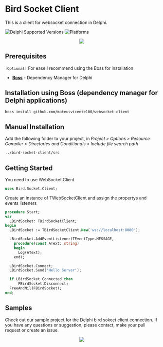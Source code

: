 # Bird Socket Client

This is a client for websocket connection in Delphi.

![Delphi Supported Versions](https://img.shields.io/badge/Delphi%20Supported%20Versions-10.1%20and%20ever-blue.svg)
![Platforms](https://img.shields.io/badge/Supported%20platforms-Win32%20and%20Win64-red.svg)

<p align="center">
  <img src="samples/images/bird-socket-client-banner.png">
</p>

## Prerequisites

`[Optional]` For ease I recommend using the Boss for installation

* [**Boss**](https://github.com/HashLoad/boss) - Dependency Manager for Delphi

## Installation using Boss (dependency manager for Delphi applications)

```html
boss install github.com/mateusvicente100/websocket-client
```

## Manual Installation

Add the following folder to your project, in *Project > Options > Resource Compiler > Directories and Conditionals > Include file search path*

```html
../bird-socket-client/src
```

## Getting Started

You need to use WebSocket.Client

```pascal
uses Bird.Socket.Client;
```

Create an instance of TWebSocketClient and assign the propertys and events listeners

```pascal
procedure Start;
var
  LBirdSocket: TBirdSocketClient;
begin
  LBirdSocket := TBirdSocketClient.New('ws://localhost:8080');

  LBirdSocket.AddEventListener(TEventType.MESSAGE,
    procedure(const AText: string)
    begin
      Log(AText);
    end);

  LBirdSocket.Connect;
  LBirdSocket.Send('Hello Server');

  if LBirdSocket.Connected then
      FBirdSocket.Disconnect;
  FreeAndNil(FBirdSocket);
end;
```

## Samples

Check out our sample project for the Delphi bird sokect client connection. If you have any questions or suggestion, please contact, make your pull request or create an issue.

<p align="center">
  <img src="samples/images/bird-socket-client-sample.png">
</p>
